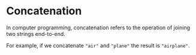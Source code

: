 ﻿# Concatenation

In computer programming, concatenation refers to the operation of joining two strings end-to-end.

For example, if we concatenate `"air"` and `"plane"` the result is `"airplane"`.